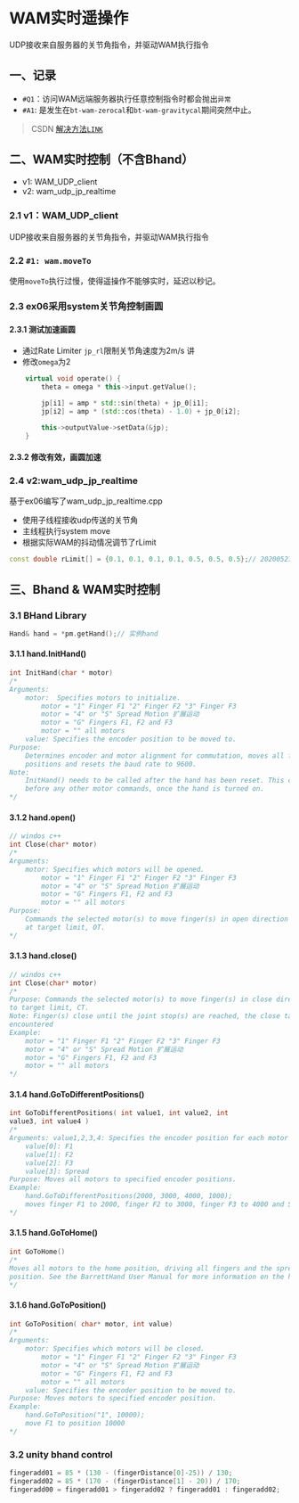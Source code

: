 # WAM实时遥操作
UDP接收来自服务器的关节角指令，并驱动WAM执行指令

## 一、记录
* ``#Q1``：访问WAM远端服务器执行任意控制指令时都会抛出``异常``
* ``#A1``: 是发生在``bt-wam-zerocal``和``bt-wam-gravitycal``期间突然中止。
> CSDN [解决方法``LINK``](https://blog.csdn.net/sinat_31538869/article/details/106328075)
## 二、WAM实时控制（不含Bhand）
* v1: WAM_UDP_client
* v2: wam_udp_jp_realtime
### 2.1 v1：WAM_UDP_client
UDP接收来自服务器的关节角指令，并驱动WAM执行指令
### 2.2 ``#1: wam.moveTo``
使用``moveTo``执行过慢，使得遥操作不能够实时，延迟以秒记。

### 2.3 ex06采用system关节角控制画圆
#### 2.3.1 测试加速画圆
* 通过Rate Limiter ``jp_rl``限制关节角速度为2m/s
讲
* 修改``omega``为2
```c++
	virtual void operate() {
		theta = omega * this->input.getValue();

		jp[i1] = amp * std::sin(theta) + jp_0[i1];
		jp[i2] = amp * (std::cos(theta) - 1.0) + jp_0[i2];

		this->outputValue->setData(&jp);
	}

```
#### 2.3.2 修改有效，画圆加速

### 2.4 v2:wam_udp_jp_realtime
基于ex06编写了wam_udp_jp_realtime.cpp
* 使用子线程接收udp传送的关节角
* 主线程执行system move
* 根据实际WAM的抖动情况调节了rLimit
```c++
const double rLimit[] = {0.1, 0.1, 0.1, 0.1, 0.5, 0.5, 0.5};// 20200527 
```
## 三、Bhand & WAM实时控制
### 3.1 BHand Library
```c++
Hand& hand = *pm.getHand();// 实例hand
```
#### 3.1.1 hand.InitHand()
```c++
int InitHand(char * motor)
/*
Arguments: 
	motor:  Specifies motors to initialize.  
		motor = "1" Finger F1 "2" Finger F2 "3" Finger F3
		motor = "4" or "S" Spread Motion 扩展运动
		motor = "G" Fingers F1, F2 and F3
		motor = "" all motors
	value: Specifies the encoder position to be moved to. 
Purpose: 
	Determines encoder and motor alignment for commutation, moves all fingers and spread to open
	positions and resets the baud rate to 9600.  
Note:
	InitHand() needs to be called after the hand has been reset. This command must be run
	before any other motor commands, once the hand is turned on. 
*/
```
#### 3.1.2 hand.open()
```c++
// windos c++
int Close(char* motor)
/*
Arguments: 
	motor: Specifies which motors will be opened.  
		motor = "1" Finger F1 "2" Finger F2 "3" Finger F3
		motor = "4" or "S" Spread Motion 扩展运动
		motor = "G" Fingers F1, F2 and F3
		motor = "" all motors
Purpose: 
	Commands the selected motor(s) to move finger(s) in open direction with a velocity ramp-down
	at target limit, OT. 
*/
```
#### 3.1.3 hand.close()
```c++
// windos c++
int Close(char* motor)
/*
Purpose: Commands the selected motor(s) to move finger(s) in close direction with a velocity ramp-down
to target limit, CT. 
Note: Finger(s) close until the joint stop(s) are reached, the close target is reached, or an obstacle is
encountered
Example:
	motor = "1" Finger F1 "2" Finger F2 "3" Finger F3
	motor = "4" or "S" Spread Motion 扩展运动
	motor = "G" Fingers F1, F2 and F3
	motor = "" all motors
*/
```
#### 3.1.4 hand.GoToDifferentPositions()
```c++
int GoToDifferentPositions( int value1, int value2, int
value3, int value4 )
/*
Arguments: value1,2,3,4: Specifies the encoder position for each motor respectively. 
	value[0]: F1
	value[1]: F2
	value[2]: F3
	value[3]: Spread
Purpose: Moves all motors to specified encoder positions. 
Example:
	hand.GoToDifferentPositions(2000, 3000, 4000, 1000);
	moves finger F1 to 2000, finger F2 to 3000, finger F3 to 4000 and Spread to 1000
*/
```
#### 3.1.5  hand.GoToHome()
```c++
int GoToHome()
/*
Moves all motors to the home position, driving all fingers and the spread to their full open
position. See the BarrettHand User Manual for more information on the home position.
*/
```

#### 3.1.6  hand.GoToPosition()
```c++
int GoToPosition( char* motor, int value)
/*
Arguments: 
	motor: Specifies which motors will be closed. 
		motor = "1" Finger F1 "2" Finger F2 "3" Finger F3
		motor = "4" or "S" Spread Motion 扩展运动
		motor = "G" Fingers F1, F2 and F3
		motor = "" all motors
	value: Specifies the encoder position to be moved to. 
Purpose: Moves motors to specified encoder position. 
Example:
	hand.GoToPosition("1", 10000);
	move F1 to position 10000
*/
```
### 3.2 unity bhand control
```c#
fingeradd01 = 85 * (130 - (fingerDistance[0]-25)) / 130;
fingeradd02 = 85 * (170 - (fingerDistance[1] - 20)) / 170;
fingeradd00 = fingeradd01 > fingeradd02 ? fingeradd01 : fingeradd02;
```